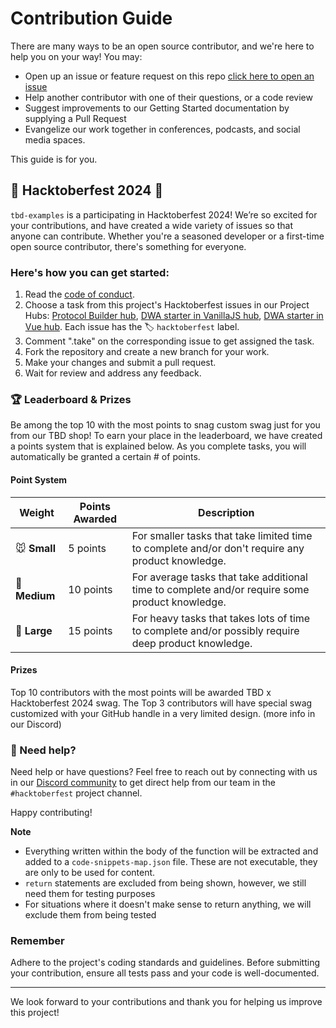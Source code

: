 # Contribution Guide

There are many ways to be an open source contributor, and we're here to help you on your way! You may:

- Open up an issue or feature request on this repo [click here to open an issue](https://github.com/TBD54566975/developer.tbd.website/issues/new)
- Help another contributor with one of their questions, or a code review
- Suggest improvements to our Getting Started documentation by supplying a Pull Request
- Evangelize our work together in conferences, podcasts, and social media spaces.

This guide is for you.

## 🎉 Hacktoberfest 2024 🎉

`tbd-examples` is a participating in Hacktoberfest 2024! We’re so excited for your contributions, and have created a wide variety of issues so that anyone can contribute. Whether you're a seasoned developer or a first-time open source contributor, there's something for everyone.

### Here's how you can get started:
1. Read the [code of conduct](https://github.com/TBD54566975/tbd-examples/blob/main/CODE_OF_CONDUCT.md).
2. Choose a task from this project's Hacktoberfest issues in our Project Hubs: [Protocol Builder hub](https://github.com/TBD54566975/tbd-examples/issues/97), [DWA starter in VanillaJS hub](https://github.com/TBD54566975/tbd-examples/issues/81), [DWA starter in Vue hub](https://github.com/TBD54566975/tbd-examples/issues/63). Each issue has the 🏷️ `hacktoberfest` label.
5. Comment ".take" on the corresponding issue to get assigned the task.
6. Fork the repository and create a new branch for your work.
7. Make your changes and submit a pull request.
8. Wait for review and address any feedback.

### 🏆 Leaderboard & Prizes
Be among the top 10 with the most points to snag custom swag just for you from our TBD shop! To earn your place in the leaderboard, we have created a points system that is explained below. As you complete tasks, you will automatically be granted a certain # of points.

#### Point System
| Weight | Points Awarded | Description |
|---------|-------------|-------------|
| 🐭 **Small** | 5 points | For smaller tasks that take limited time to complete and/or don't require any product knowledge. |
| 🐰 **Medium** | 10 points | For average tasks that take additional time to complete and/or require some product knowledge. |
| 🐂 **Large** | 15 points | For heavy tasks that takes lots of time to complete and/or possibly require deep product knowledge. |

#### Prizes
Top 10 contributors with the most points will be awarded TBD x Hacktoberfest 2024 swag. The Top 3 contributors will have special swag customized with your GitHub handle in a very limited design. (more info in our Discord)


### 👩‍ Need help?
Need help or have questions? Feel free to reach out by connecting with us in our [Discord community](https://discord.gg/tbd) to get direct help from our team in the `#hacktoberfest` project channel.

Happy contributing!


**Note**

- Everything written within the body of the function will be extracted and added to a `code-snippets-map.json` file. These are not executable, they are only to be used for content.
- `return` statements are excluded from being shown, however, we still need them for testing purposes
- For situations where it doesn't make sense to return anything, we will exclude them from being tested

### **Remember**

Adhere to the project's coding standards and guidelines. Before submitting your contribution, ensure all tests pass and your code is well-documented.

---

We look forward to your contributions and thank you for helping us improve this project!